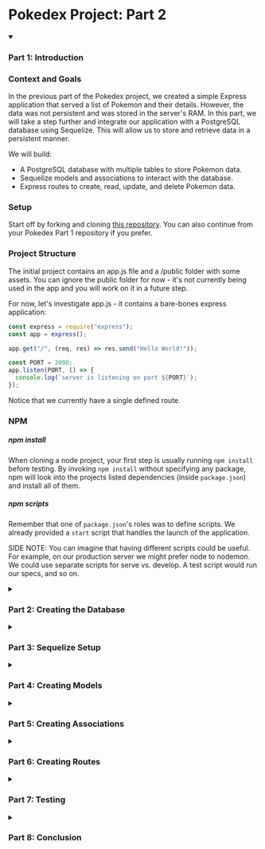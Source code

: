 # Pokedex Project: Part 2

<details open>
<summary><h3>Part 1: Introduction</h3></summary>

### Context and Goals

In the previous part of the Pokedex project, we created a simple Express application that served a list of Pokemon and their details. However, the data was not persistent and was stored in the server's RAM. In this part, we will take a step further and integrate our application with a PostgreSQL database using Sequelize. This will allow us to store and retrieve data in a persistent manner.

We will build:

- A PostgreSQL database with multiple tables to store Pokemon data.
- Sequelize models and associations to interact with the database.
- Express routes to create, read, update, and delete Pokemon data.

### Setup

Start off by forking and cloning [this repository](https://github.com/se7en-illa/pokedex-boilerplate-part2). You can also continue from your Pokedex Part 1 repository if you prefer.

### Project Structure

The initial project contains an app.js file and a /public folder with some assets. You can ignore the public folder for now - it's not currently being used in the app and you will work on it in a future step.

For now, let's investigate app.js - it contains a bare-bones express application:

```javascript
const express = require("express");
const app = express();

app.get("/", (req, res) => res.send("Hello World!"));

const PORT = 3000;
app.listen(PORT, () => {
  console.log(`server is listening on port ${PORT}`);
});
```

Notice that we currently have a single defined route.

### NPM

##### npm install

When cloning a node project, your first step is usually running `npm install` before testing. By invoking `npm install` without specifying any package, npm will look into the projects listed dependencies (inside `package.json`) and install all of them.

##### npm scripts

Remember that one of `package.json`'s roles was to define scripts. We already provided a `start` script that handles the launch of the application.

SIDE NOTE: You can imagine that having different scripts could be useful. For example, on our production server we might prefer node to nodemon. We could use separate scripts for serve vs. develop. A test script would run our specs, and so on.

</details>

<details>
<summary><h3>Part 2: Creating the Database</h3></summary>

### Creating the Database

The first step in integrating our application with a PostgreSQL database is to create the database itself. We will use the `psql` command-line interface for PostgreSQL to do this.

Open a terminal and type the following command to start `psql`:

```bash
psql
```

Once you're in the `psql` interface, you can create a new database with the following command:

```sql
CREATE DATABASE pokedex;
```

This will create a new PostgreSQL database named `pokedex`. You can exit `psql` by typing `\q` and pressing Enter.

</details>

<details>
<summary><h3>Part 3: Sequelize Setup</h3></summary>

### Sequelize Setup

Now that we have a database, we can start setting up Sequelize. Sequelize is a promise-based Node.js ORM for Postgres, MySQL, MariaDB, SQLite, and Microsoft SQL Server. It features solid transaction support, relations, eager and lazy loading, read replication, and more.

First, we need to install Sequelize and the PostgreSQL driver for Node.js. Run the following command in your terminal:

```bash
npm install sequelize pg pg-hstore
```

Next, we need to initialize Sequelize. Create a new file in your project directory named `db.js` and add the following code:

```javascript
const { Sequelize } = require("sequelize");

const sequelize = new Sequelize("pokedex", "postgres", "", {
  host: "localhost",
  dialect: "postgres",
});

module.exports = sequelize;
```

This code creates a new Sequelize instance and connects to our `pokedex` database. Replace `"postgres"` and `""` with your PostgreSQL username and password, respectively. If you're running PostgreSQL locally and didn't set a password, you can leave these as they are.

</details>

<details>
<summary><h3>Part 4: Creating Models</h3></summary>

### Creating Models

With Sequelize set up, we can now create models for our data. Models in Sequelize are the essence of Sequelize. A Sequelize Model represents a table in the DB, and every instance of the model represents a row in the table.

Let's start by creating a model for Pokemon. Create a new file in your project directory named `models/Pokemon.js` and add the following code:

```javascript
const { Sequelize, DataTypes } = require("sequelize");
const db = require("../db");

const Pokemon = db.define("Pokemon", {
  name: {
    type: DataTypes.STRING,
    allowNull: false,
  },
  type: {
    type: DataTypes.STRING,
    allowNull: false,
  },
  trainer: {
    type: DataTypes.STRING,
    allowNull: false,
  },
  date: {
    type: DataTypes.DATE,
    allowNull: false,
  },
  image: {
    type: DataTypes.STRING,
    allowNull: false,
  },
});

module.exports = Pokemon;
```

This code defines a new Sequelize model named `Pokemon` with the fields `name`, `type`, `trainer`, `date`, and `image`. All fields are of type `STRING` except for `date`, which is of type `DATE`.

</details>

<details>
<summary><h3>Part 5: Creating Associations</h3></summary>

### Creating Associations

Sequelize supports the standard associations between models: One-To-One, One-To-Many, and Many-To-Many. For this project, we will create a One-To-Many association between Trainers and Pokemon: a Trainer can have many Pokemon, but each Pokemon belongs to one Trainer.

First, we need to create a model for Trainers. Create a new file in your project directory named `models/Trainer.js` and add the following code:

```javascript
const { Sequelize, DataTypes } = require("sequelize");
const db = require("../db");

const Trainer = db.define("Trainer", {
  name: {
    type: DataTypes.STRING,
    allowNull: false,
  },
});

module.exports = Trainer;
```

Next, we need to define the association in our models. Add the following code to the bottom of `models/Pokemon.js`:

```javascript
const Trainer = require("./Trainer");

Pokemon.belongsTo(Trainer);
```

And add the following code to the bottom of `models/Trainer.js`:

```javascript
const Pokemon = require("./Pokemon");

Trainer.hasMany(Pokemon);
```

This code sets up a One-To-Many association between Trainers and Pokemon. The `belongsTo` method in the `Pokemon` model creates a foreign key `trainerId` in the `Pokemon` table, and the `hasMany` method in the `Trainer` model lets Sequelize know that a Trainer can be associated with many Pokemon.

</details>

<details>
<summary><h3>Part 6: Creating Routes</h3></summary>

### Creating Routes

With our models and associations set up, we can now create routes to interact with our data. We will create routes to create, read, update, and delete Pokemon.

- **Create a route to get all Pokemon.**

```javascript
const Pokemon = require("./models/Pokemon");

app.get("/pokemon", async (req, res) => {
  const pokemon = await Pokemon.findAll();
  res.json(pokemon);
});
```

- **Create a route to get a single Pokemon by ID.**

```javascript
app.get("/pokemon/:id", async (req, res) => {
  const pokemon = await Pokemon.findByPk(req.params.id);
  if (pokemon) {
    res.json(pokemon);
  } else {
    res.status(404).send("Pokemon not found");
  }
});
```

- **Create a route to create a new Pokemon.**

```javascript
app.post("/pokemon", async (req, res) => {
  const newPokemon = await Pokemon.create(req.body);
  res.json(newPokemon);
});
```

- **Create a route to update a Pokemon by ID.**

```javascript
app.put("/pokemon/:id", async (req, res) => {
  const pokemon = await Pokemon.findByPk(req.params.id);
  if (pokemon) {
    await pokemon.update(req.body);
    res.json(pokemon);
  } else {
    res.status(404).send("Pokemon not found");
  }
});
```

- **Create a route to delete a Pokemon by ID.**

```javascript
app.delete("/pokemon/:id", async (req, res) => {
  const pokemon = await Pokemon.findByPk(req.params.id);
  if (pokemon) {
    await pokemon.destroy();
    res.status(204).send();
  } else {
    res.status(404).send("Pokemon not found");
  }
});
```

These routes use the Sequelize methods `findAll`, `findByPk`, `create`, `update`, and `destroy` to interact with the database. Note that these methods are asynchronous and return Promises, so we use the `async/await` syntax to handle them.

</details>

<details>
<summary><h3>Part 7: Testing</h3></summary>

### Testing

Now that we have our routes set up, we can test them using a tool like Postman. Start your server by running `npm start` in your terminal, then use Postman to send requests to your routes.

- **GET /pokemon** should return a list of all Pokemon.
- **GET /pokemon/:id** should return a single Pokemon with the given ID, or a 404 error if the Pokemon does not exist.
- **POST /pokemon** should create a new Pokemon and return it.
- **PUT /pokemon/:id** should update the Pokemon with the given ID and return it, or a 404 error if the Pokemon does not exist.
- **DELETE /pokemon/:id** should delete the Pokemon with the given ID and return a 204 status code, or a 404 error if the Pokemon does not exist.

</details>

<details>
<summary><h3>Part 8: Conclusion</h3></summary>

### Conclusion

Congratulations! You've successfully integrated your Express application with a PostgreSQL database using Sequelize. You've created models, defined associations, and set up routes to interact with your data. You've also learned how to use the `async/await` syntax to handle asynchronous operations in JavaScript.

In the next part of the Pokedex project, we will add a front-end to our application and learn how to serve static files with Express.

</details>
